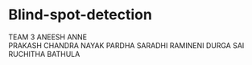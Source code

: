 # Blind-spot-detection
TEAM 3
ANEESH ANNE<br/>
PRAKASH CHANDRA NAYAK
PARDHA SARADHI RAMINENI
DURGA SAI RUCHITHA BATHULA
